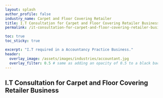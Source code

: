 ```yaml
---
layout: splash 
author_profile: false 
industry_name: Carpet and Floor Covering Retailer
title: I.T Consultation for Carpet and Floor Covering Retailer Business
permalink: /it-consultation-for-carpet-and-floor-covering-retailer-business

toc: true
toc_sticky: true

excerpt: "I.T required in a Accountancy Practice Business."
header:
  overlay_image: /assets/images/industries/accountant.jpg
  overlay_filter: 0.5 # same as adding an opacity of 0.5 to a black background
---
```


## I.T Consultation for Carpet and Floor Covering Retailer Business